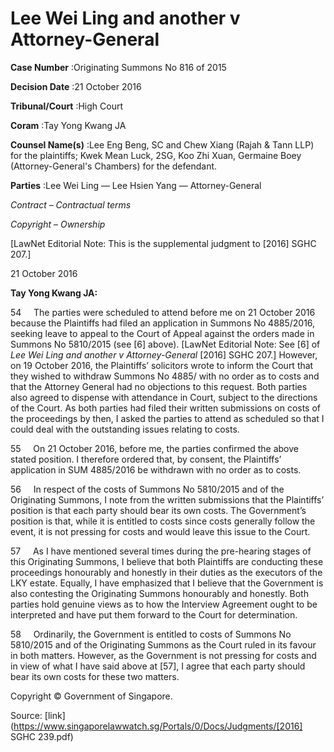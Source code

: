 # Lee Wei Ling and another v Attorney-General 



**Case Number** :Originating Summons No 816 of 2015 

**Decision Date** :21 October 2016 

**Tribunal/Court** :High Court 

**Coram** :Tay Yong Kwang JA 

**Counsel Name(s)** :Lee Eng Beng, SC and Chew Xiang (Rajah & Tann LLP) for the plaintiffs; Kwek Mean Luck, 2SG, Koo Zhi Xuan, Germaine Boey (Attorney-General's Chambers) for the defendant. 

**Parties** :Lee Wei Ling — Lee Hsien Yang — Attorney-General 

_Contract_ – _Contractual terms_ 

_Copyright_ – _Ownership_ 

[LawNet Editorial Note: This is the supplemental judgment to <span class="citation">[2016] SGHC 207</span>.] 

21 October 2016 

**Tay Yong Kwang JA:** 

54     The parties were scheduled to attend before me on 21 October 2016 because the Plaintiffs had filed an application in Summons No 4885/2016, seeking leave to appeal to the Court of Appeal against the orders made in Summons No 5810/2015 (see [6] above). [LawNet Editorial Note: See [6] of _Lee Wei Ling and another v Attorney-General_ <span class="citation">[2016] SGHC 207</span>.] However, on 19 October 2016, the Plaintiffs’ solicitors wrote to inform the Court that they wished to withdraw Summons No 4885/ with no order as to costs and that the Attorney General had no objections to this request. Both parties also agreed to dispense with attendance in Court, subject to the directions of the Court. As both parties had filed their written submissions on costs of the proceedings by then, I asked the parties to attend as scheduled so that I could deal with the outstanding issues relating to costs. 

55     On 21 October 2016, before me, the parties confirmed the above stated position. I therefore ordered that, by consent, the Plaintiffs’ application in SUM 4885/2016 be withdrawn with no order as to costs. 

56     In respect of the costs of Summons No 5810/2015 and of the Originating Summons, I note from the written submissions that the Plaintiffs’ position is that each party should bear its own costs. The Government’s position is that, while it is entitled to costs since costs generally follow the event, it is not pressing for costs and would leave this issue to the Court. 

57     As I have mentioned several times during the pre-hearing stages of this Originating Summons, I believe that both Plaintiffs are conducting these proceedings honourably and honestly in their duties as the executors of the LKY estate. Equally, I have emphasized that I believe that the Government is also contesting the Originating Summons honourably and honestly. Both parties hold genuine views as to how the Interview Agreement ought to be interpreted and have put them forward to the Court for determination. 


58     Ordinarily, the Government is entitled to costs of Summons No 5810/2015 and of the Originating Summons as the Court ruled in its favour in both matters. However, as the Government is not pressing for costs and in view of what I have said above at [57], I agree that each party should bear its own costs for these two matters. 

 Copyright © Government of Singapore. 


Source: [link](https://www.singaporelawwatch.sg/Portals/0/Docs/Judgments/[2016] SGHC 239.pdf)
